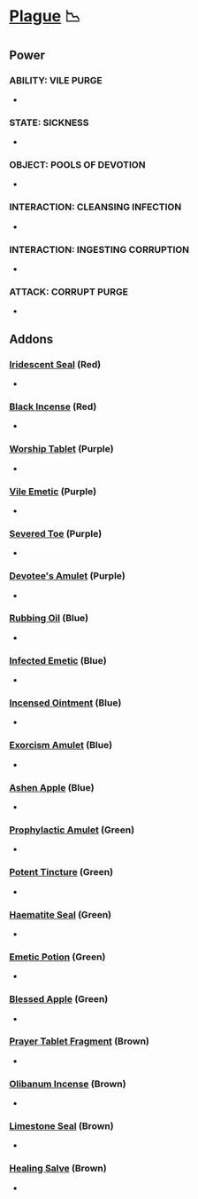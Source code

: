 # [Plague](<https://deadbydaylight.wiki.gg/wiki/Adiris>) 📉

## Power

### ABILITY: VILE PURGE

-


### STATE: SICKNESS

-


### OBJECT: POOLS OF DEVOTION

-


### INTERACTION: CLEANSING INFECTION

-


### INTERACTION: INGESTING CORRUPTION

-


### ATTACK: CORRUPT PURGE

-


## Addons

### [Iridescent Seal](<https://deadbydaylight.wiki.gg/wiki/Iridescent_Seal>) (Red)

-


### [Black Incense](<https://deadbydaylight.wiki.gg/wiki/Black_Incense>) (Red)

-


### [Worship Tablet](<https://deadbydaylight.wiki.gg/wiki/Worship_Tablet>) (Purple)

-


### [Vile Emetic](<https://deadbydaylight.wiki.gg/wiki/Vile_Emetic>) (Purple)

-


### [Severed Toe](<https://deadbydaylight.wiki.gg/wiki/Severed_Toe>) (Purple)

-


### [Devotee's Amulet](<https://deadbydaylight.wiki.gg/wiki/Devotee%27s_Amulet>) (Purple)

-


### [Rubbing Oil](<https://deadbydaylight.wiki.gg/wiki/Rubbing_Oil>) (Blue)

-


### [Infected Emetic](<https://deadbydaylight.wiki.gg/wiki/Infected_Emetic>) (Blue)

-


### [Incensed Ointment](<https://deadbydaylight.wiki.gg/wiki/Incensed_Ointment>) (Blue)

-


### [Exorcism Amulet](<https://deadbydaylight.wiki.gg/wiki/Exorcism_Amulet>) (Blue)

-


### [Ashen Apple](<https://deadbydaylight.wiki.gg/wiki/Ashen_Apple>) (Blue)

-


### [Prophylactic Amulet](<https://deadbydaylight.wiki.gg/wiki/Prophylactic_Amulet>) (Green)

-


### [Potent Tincture](<https://deadbydaylight.wiki.gg/wiki/Potent_Tincture>) (Green)

-


### [Haematite Seal](<https://deadbydaylight.wiki.gg/wiki/Haematite_Seal>) (Green)

-


### [Emetic Potion](<https://deadbydaylight.wiki.gg/wiki/Emetic_Potion>) (Green)

-


### [Blessed Apple](<https://deadbydaylight.wiki.gg/wiki/Blessed_Apple>) (Green)

-


### [Prayer Tablet Fragment](<https://deadbydaylight.wiki.gg/wiki/Prayer_Tablet_Fragment>) (Brown)

-


### [Olibanum Incense](<https://deadbydaylight.wiki.gg/wiki/Olibanum_Incense>) (Brown)

-


### [Limestone Seal](<https://deadbydaylight.wiki.gg/wiki/Limestone_Seal>) (Brown)

-


### [Healing Salve](<https://deadbydaylight.wiki.gg/wiki/Healing_Salve>) (Brown)

-

